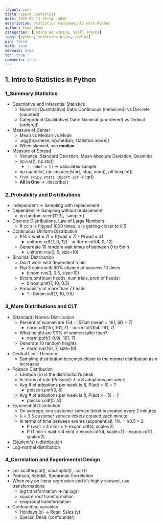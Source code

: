 ```yaml
---
layout: post
title: Learn Statistics
date: 2025-02-11 19:14 -0800
description: Statistics Fundamentals with Python
author: khoa_pham
categories: [Coding Workspace, Skill Tracks]
tags: [python, interview preps, coding]
pin: false
math: true
mermaid: true
toc: true
comments: true
---
```


## 1. Intro to Statistics in Python
### 1_Summary Statistics
* Descriptive and Inferential Statistics
    * Numeric (Quantitative) Data: Continuous (measured) vs Discrete (counted)
    * Categorical (Qualitative) Data: Nominal (unordered) vs Ordinal (ordered)
* Measure of Center
    * Mean vs Median vs Mode
    * .agg([np.mean, np.median, statistics.mode])
    * When skewed, use **median**
* Measure of Spread
    * Variance, Standard Deviation, Mean Absolute Deviation, Quantiles
    * np.var(), np.std()
        * `(, ddof = 1)` -> calculates sample 
    * np.quantile(, np.linspace(start, stop, num)), plt.boxplot()
    * `from scipy.stats import iqr` -> iqr()
    * **All in One** -> .describe()

### 2_Probability and Distributions
* Independent -> Sampling with replacement
* Dependent -> Sampling without replacement
    * np.random.seed(123), .sample()
* Discrete Distributions, Law of Large Numbers
    * If coin is flipped 1000 times, p is getting closer to 0.5
* Continuous Uniform Distribution
    * P(4 < wait ≤ 7) = P(wait ≤ 7) - P(wait ≤ 4)
        * uniform.cdf(7, 0, 12) - uniform.cdf(4, 0, 12)
    * Genereate 10 random wait times of between 0 to 5min
        * uniform.rvs(0, 5, size=10)
* Binomial Distribution
    * Don’t work with dependent trials!
    * Flip 3 coins with 50% chance of success 10 times
        * binom.rvs(3, 0.5, size=10)
    * binom.pmf(num heads, num trials, prob of heads)
        * binom.pmf(7, 10, 0.5)
    * Probability of more than 7 heads
        * 1 - binom.cdf(7, 10, 0.5)

### 3_More Distributions and CLT
* (Standard) Normal Distribution
    * Percent of women are 154 - 157cm (mean = 161, SD = 7)
        * norm.cdf(157, 161, 7) - norm.cdf(154, 161, 7)
    * What height are 90% of women taller than?
        * norm.ppf((1-0.9), 161, 7)
    * Generate 10 random heights
        * norm.rvs(161, 7, size=10)
* Central Limit Theorem
    * Sampling distribution becomes closer to the normal distribution as n increases
* Poisson Distribution
    * Lambda (λ) is the distribution’s peak
    * In terms of rate (Poisson): λ = 8 adoptions per week
    * Avg # of adoptions per week is 8, P(adt = 5) = ?
        * poisson.pmf(5, 8)
    * Avg # of adoptions per week is 8, P(adt <= 5) = ?
        * poisson.cdf(5, 8)
* Exponential Distribution
    * On average, one customer service ticket is created every 2 minutes
    * λ = 0.5 customer service tickets created each minute
    * In terms of time between events (exponential): 1/λ = 1/0.5 = 2
        * P (wait > 4 min) = 1- expon.cdf(4, scale=2)
        * P (1 min < wait < 4 min) = expon.cdf(4, scale=2) - expon.cdf(1, scale=2)
* (Student's) t-distribution
* Log-normal distribution

### 4_Correlation and Experimental Design
* sns.scatterplot(), sns.lmplot(), .corr()
* Pearson, Kendall, Spearman Correlation
* When rely on linear regression and it’s highly skewed, use transformations:
    * log transformation -> np.log()
    * square root transformation
    * reciprocal transformation
* Confounding variables
    * Holidays (x) -> Retail Sales (y)
    * Special Deals (confounder)
